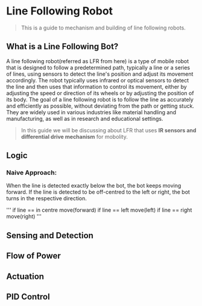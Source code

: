 # Line Following Robot
>This is a guide to mechanism and building of line following robots.

## What is a Line Following Bot?
A line following robot(referred as LFR from here) is a type of mobile robot that is designed to follow a predetermined path, typically a line or a series of lines, using sensors to detect the line's position and adjust its movement accordingly. The robot typically uses infrared or optical sensors to detect the line and then uses that information to control its movement, either by adjusting the speed or direction of its wheels or by adjusting the position of its body. The goal of a line following robot is to follow the line as accurately and efficiently as possible, without deviating from the path or getting stuck. They are widely used in various industries like material handling and manufacturing, as well as in research and educational settings.

> In this guide we will be discussing about LFR that uses **IR sensors and differential drive mechanism** for mobolity.

## Logic
### Naive Approach:
When the line is detected exactly below the bot, the bot keeps moving forward. If the line is detected to be off-centred to the left or right, the bot turns in the respective direction.

'''
if line == in centre 
    move(forward)
   if line == left
    move(left)
   if line == right\
    move(right)
    '''

## Sensing and Detection 

## Flow of Power

## Actuation

## PID Control
